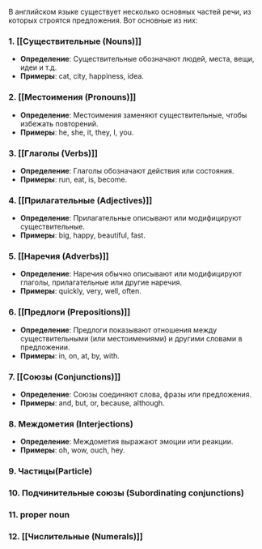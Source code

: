 В английском языке существует несколько основных частей речи, из которых строятся предложения. Вот основные из них:

### 1. [[Существительные (Nouns)]]
   - **Определение**: Существительные обозначают людей, места, вещи, идеи и т.д.
   - **Примеры**: cat, city, happiness, idea.

### 2. [[Местоимения (Pronouns)]]
   - **Определение**: Местоимения заменяют существительные, чтобы избежать повторений.
   - **Примеры**: he, she, it, they, I, you.

### 3. [[Глаголы (Verbs)]]
   - **Определение**: Глаголы обозначают действия или состояния.
   - **Примеры**: run, eat, is, become.

### 4. [[Прилагательные (Adjectives)]]
   - **Определение**: Прилагательные описывают или модифицируют существительные.
   - **Примеры**: big, happy, beautiful, fast.

### 5. [[Наречия (Adverbs)]]
   - **Определение**: Наречия обычно описывают или модифицируют глаголы, прилагательные или другие наречия.
   - **Примеры**: quickly, very, well, often.

### 6. [[Предлоги (Prepositions)]]
   - **Определение**: Предлоги показывают отношения между существительными (или местоимениями) и другими словами в предложении.
   - **Примеры**: in, on, at, by, with.

### 7. [[Союзы (Conjunctions)]]
   - **Определение**: Союзы соединяют слова, фразы или предложения.
   - **Примеры**: and, but, or, because, although.

### 8. **Междометия (Interjections)**
   - **Определение**: Междометия выражают эмоции или реакции.
   - **Примеры**: oh, wow, ouch, hey.

### 9. Частицы(Particle)

### 10. Подчинительные союзы (Subordinating conjunctions)

### 11. proper noun

### 12. [[Числительные (Numerals)]]
